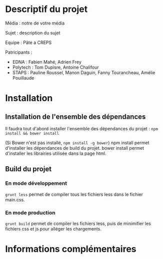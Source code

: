 # Descriptif du projet

Média : notre de votre média

Sujet : description du sujet

Equipe : Pâte a CREPS

Patricipants : 
- EDNA : Fabien Mahé, Adrien Frey
- Polytech : Tom Dupisre, Antoine Chalifour
- STAPS : Pauline Roussel, Manon Daguin, Fanny Tourancheau, Amélie Pouillaude

# Installation

## Installation de l'ensemble des dépendances 
Il faudra tout d'abord installer l'ensemble des dépendances du projet : 
`npm install && bower install`

(Si Bower n'est pas installé, `npm install -g bower`)
npm install permet d'installer les dépendances de build du projet.
bower install permet d'installer les librairies utilisée dans la page html.

## Build du projet
### En mode développement
`grunt less` permet de compiler tous les fichiers less dans le fichier main.css.

### En mode production
`grunt build` permet de compiler les fichiers less, puis de minimifier les fichiers css et js pour alléger les chargements.


# Informations complémentaires
  
